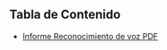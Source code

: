 ## Tabla de Contenido
- [Informe Reconocimiento de voz PDF](https://github.com/Semillero-ASIMOV/electronica-pascal/blob/main/Semillero%20de%20investigación.pdf)
